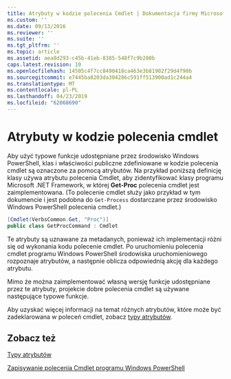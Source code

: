 ```yaml
---
title: Atrybuty w kodzie polecenia Cmdlet | Dokumentacja firmy Microsoft
ms.custom: ''
ms.date: 09/13/2016
ms.reviewer: ''
ms.suite: ''
ms.tgt_pltfrm: ''
ms.topic: article
ms.assetid: aea8d293-c45b-41eb-8385-548f7c9b280b
caps.latest.revision: 10
ms.openlocfilehash: 14505c4f7cc8490418ca463e3b81902f29d4f90b
ms.sourcegitcommit: e7445ba8203da304286c591ff513900ad1c244a4
ms.translationtype: MT
ms.contentlocale: pl-PL
ms.lasthandoff: 04/23/2019
ms.locfileid: "62068690"
---
```

# <a name="attributes-in-cmdlet-code"></a>Atrybuty w kodzie polecenia cmdlet

Aby użyć typowe funkcje udostępniane przez środowisko Windows PowerShell, klas i właściwości publiczne zdefiniowane w kodzie polecenia cmdlet są oznaczone za pomocą atrybutów. Na przykład poniższą definicję klasy używa atrybutu polecenia Cmdlet, aby zidentyfikować klasy programu Microsoft .NET Framework, w której **Get-Proc** polecenia cmdlet jest zaimplementowana. (To polecenie cmdlet służy jako przykład w tym dokumencie i jest podobna do `Get-Process` dostarczane przez środowisko Windows PowerShell polecenia cmdlet.)

```csharp
[Cmdlet(VerbsCommon.Get, "Proc")]
public class GetProcCommand : Cmdlet
```

Te atrybuty są uznawane za metadanych, ponieważ ich implementacji różni się od wykonania kodu polecenie cmdlet. Po uruchomieniu polecenia cmdlet programu Windows PowerShell środowiska uruchomieniowego rozpoznaje atrybutów, a następnie oblicza odpowiednią akcję dla każdego atrybutu.

Mimo że można zaimplementować własną wersję funkcje udostępniane przez te atrybuty, projekcie dobre polecenia cmdlet są używane następujące typowe funkcje.

Aby uzyskać więcej informacji na temat różnych atrybutów, które może być zadeklarowana w poleceń cmdlet, zobacz [typy atrybutów](./attribute-types.md).

## <a name="see-also"></a>Zobacz też

[Typy atrybutów](./attribute-types.md)

[Zapisywanie polecenia Cmdlet programu Windows PowerShell](./writing-a-windows-powershell-cmdlet.md)
